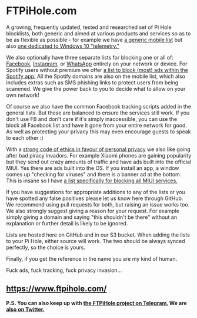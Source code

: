 # FTPiHole.com

A growing, frequently updated, tested and researched set of Pi Hole blocklists, both generic and aimed at various products and services so as to be as flexible as possible - for example we have [a generic mobile list](https://raw.githubusercontent.com/ftpmorph/ftpihole/master/blocklists/smartphone-ads-tracking.txt) but also [one dedicated to Windows 10 "telemetry."](https://raw.githubusercontent.com/ftpmorph/ftpihole/master/blocklists/windows10-spying-erm-i-mean-telemetry-lol.txt)

We also optionally have three separate lists for blocking one or all of: [Facebook](https://raw.githubusercontent.com/ftpmorph/ftpihole/master/blocklists/facebook-full-block.txt), [Instagram](https://raw.githubusercontent.com/ftpmorph/ftpihole/master/blocklists/instagram-full-block.txt), or [WhatsApp](https://raw.githubusercontent.com/ftpmorph/ftpihole/master/blocklists/whatsapp-full-block.txt) entirely on your network or device. For Spotify users without premium we offer [a list to block (most) ads within the Spotify app.](https://raw.githubusercontent.com/ftpmorph/ftpihole/master/blocklists/spotify-ads-tracking.txt) All the Spotify domains are also on the mobile list, which also includes extras such as SMS phishing links to protect users from being scammed. We give the power back to you to decide what to allow on your own network!

Of course we also have the common Facebook tracking scripts added in the general lists. But these are balanced to ensure the services still work. If you don't use FB and don't care if it's simply inaccessible, you can use the block all Facebook list and have it gone from your entire network for good. As well as protecting your privacy this may even encourage guests to speak to each other :) 

With a [strong code of ethics in favour of personal privacy](https://www.ftpihole.com/ethos/) we also like going after bad piracy invadors. For example Xiaomi phones are gaining popularity but they send out crazy amounts of traffic and have ads built into the official MIUI. Yes there are ads built into the OS. If you install an app, a window comes up "checking for viruses" and there is a banner ad at the bottom. This is insane so I have [a list specifically for blocking all MIUI services.](https://raw.githubusercontent.com/ftpmorph/ftpihole/master/blocklists/xiaomi-ads-tracking.txt)

If you have suggestions for appropriate additions to any of the lists or you have spotted any false positives please let us know here through GitHub. We recommend using pull requests for both, but raising an issue works too. We also strongly suggest giving a reason for your request. For example simply giving a domain and saying "this shouldn't be there" without an explanation or further detail is likely to be ignored.

Lists are hosted here on GitHub and in our S3 bucket. When adding the lists to your Pi Hole, either source will work. The two should be always synced perfectly, so the choice is yours.

Finally, if you get the reference in the name you are my kind of human.

Fuck ads, fuck tracking, fuck privacy invasion...

## https://www.ftpihole.com/

**P.S. You can also keep up with [the FTPiHole project on Telegram.](https://telegram.me/FTPiHole) We are [also on Twitter.](https://twitter.com/FTPiHole)**
